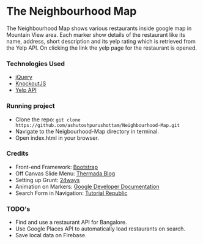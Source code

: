 # The Neighbourhood Map #

The Neighbourhood Map shows various restaurants inside google map in Mountain View area. 
Each marker show details of the restaurant like its name, address, short description and its
yelp rating which is retrieved from the Yelp API. On clicking the link the yelp page for the
restaurant is opened.

### Technologies Used ###
- [jQuery][1]
- [KnockoutJS][2]
- [Yelp API][3]


### Running project ###
- Clone the repo: `git clone https://github.com/ashutoshpurushottam/Neighbourhood-Map.git`
- Navigate to the Neigbourhood-Map directory in terminal.
- Open index.html in your browser.

### Credits ###
- Front-end Framework: [Bootstrap][4]
- Off Canvas Slide Menu: [Thermada Blog][5]
- Setting up Grunt: [24ways][6]
- Animation on Markers: [Google Developer Documentation][7]
- Search Form in Navigation: [Tutorial Republic][8]

### TODO's ###
- Find and use a restaurant API for Bangalore.
- Use Google Places API to automatically load restaurants on search. 
- Save local data on Firebase.

[1]: https://jquery.com/
[2]: http://knockoutjs.com/
[3]: https://www.yelp.com/developers/documentation/v2/overview
[4]: http://getbootstrap.com/
[5]: http://blog.themearmada.com/off-canvas-slide-menu-for-bootstrap/
[6]: https://24ways.org/2013/grunt-is-not-weird-and-hard/
[7]: https://developers.google.com/maps/documentation/javascript/examples/marker-animations
[8]: http://www.tutorialrepublic.com/codelab.php?topic=bootstrap&file=navbar-with-search-form
